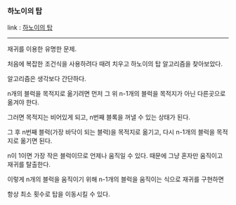 ### 하노이의 탑
link : [하노이의 탑](https://www.acmicpc.net/problem/11729)

-----------------------------------

재귀를 이용한 유명한 문제.

처음에 복잡한 조건식을 사용하려다 때려 치우고 하노이의 탑 알고리즘을 찾아보았다.

알고리즘은 생각보다 간단하다.

n개의 블럭을 목적지로 옮기려면 먼저 그 위 n-1개의 블럭을 목적지가 아닌 다른곳으로 옮겨야 한다.

그러면 목적지는 비어있게 되고, n번째 블록을 꺼낼 수 있는 상태가 된다.

그 후  n번째 블럭(가장 바닥이 되는 블럭)을 목적지로 옮기고, 다시 n-1개의 블럭을 목적지로 옮기면 된다.

n이 1이면 가장 작은 블럭이므로 언제나 움직일 수 있다. 때문에 그냥 혼자만 움직이고 재귀를 탈출한다.

이렇게 n개의 블럭을 움직이기 위해 n-1개의 블럭을 움직이는 식으로 재귀를 구현하면

항상 최소 횟수로 탑을 이동시킬 수 있다.